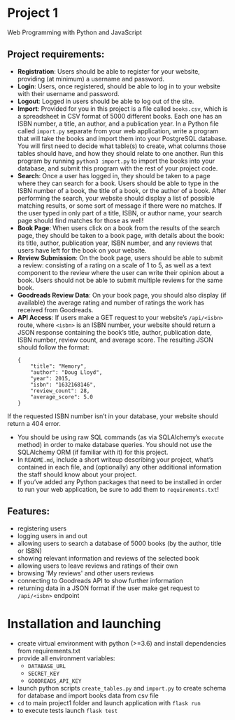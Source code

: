 
# Project 1

Web Programming with Python and JavaScript

## Project requirements:

-   **Registration**: Users should be able to register for your website, providing (at minimum) a username and password.
-   **Login**: Users, once registered, should be able to log in to your website with their username and password.
-   **Logout**: Logged in users should be able to log out of the site.
-   **Import**: Provided for you in this project is a file called `books.csv`, which is a spreadsheet in CSV format of 5000 different books. Each one has an ISBN number, a title, an author, and a publication year. In a Python file called `import.py` separate from your web application, write a program that will take the books and import them into your PostgreSQL database. You will first need to decide what table(s) to create, what columns those tables should have, and how they should relate to one another. Run this program by running `python3 import.py` to import the books into your database, and submit this program with the rest of your project code.
-   **Search**: Once a user has logged in, they should be taken to a page where they can search for a book. Users should be able to type in the ISBN number of a book, the title of a book, or the author of a book. After performing the search, your website should display a list of possible matching results, or some sort of message if there were no matches. If the user typed in only part of a title, ISBN, or author name, your search page should find matches for those as well!
-   **Book Page**: When users click on a book from the results of the search page, they should be taken to a book page, with details about the book: its title, author, publication year, ISBN number, and any reviews that users have left for the book on your website.
-   **Review Submission**: On the book page, users should be able to submit a review: consisting of a rating on a scale of 1 to 5, as well as a text component to the review where the user can write their opinion about a book. Users should not be able to submit multiple reviews for the same book.
-   **Goodreads Review Data**: On your book page, you should also display (if available) the average rating and number of ratings the work has received from Goodreads.
-   **API Access**: If users make a GET request to your website’s `/api/<isbn>` route, where `<isbn>` is an ISBN number, your website should return a JSON response containing the book’s title, author, publication date, ISBN number, review count, and average score. The resulting JSON should follow the format:
	```
	{
	    "title": "Memory",
	    "author": "Doug Lloyd",
	    "year": 2015,
	    "isbn": "1632168146",
	    "review_count": 28,
	    "average_score": 5.0
	}

	```

If the requested ISBN number isn’t in your database, your website should return a 404 error.

-   You should be using raw SQL commands (as via SQLAlchemy’s `execute` method) in order to make database queries. You should not use the SQLAlchemy ORM (if familiar with it) for this project.
-   In `README.md`, include a short writeup describing your project, what’s contained in each file, and (optionally) any other additional information the staff should know about your project.
-   If you’ve added any Python packages that need to be installed in order to run your web application, be sure to add them to `requirements.txt`!

## Features:
- registering users
- logging users in and out
- allowing users to search a database of 5000 books (by the author, title or ISBN)
- showing relevant information and reviews of the selected book
- allowing users to leave reviews and ratings of their own
- browsing 'My reviews' and other users reviews
- connecting to Goodreads API to show further information
- returning data in a JSON format if the user make get request to `/api/<isbn>` endpoint

# Installation and launching

- create virtual environment with python (>=3.6) and install dependencies from requirements.txt
- provide all environment variables:
	- `DATABASE_URL`
	- `SECRET_KEY`
	- `GOODREADS_API_KEY`
- launch python scripts ``create_tables.py`` and ``import.py`` to create schema for database and import books data from csv file
- `cd` to main project1 folder and launch application with `flask run`
- to execute tests launch ``flask test``
